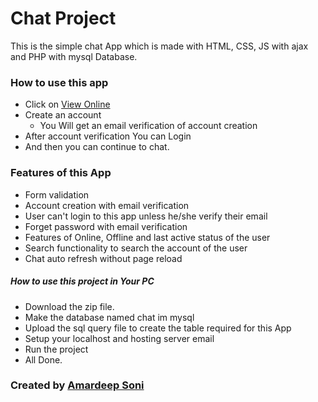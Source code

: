 # Chat Project

This is the simple chat App which is made with HTML, CSS, JS with ajax and PHP with mysql Database.

### How to use this app

- Click on [View Online](https://chat.amardeepdev.com/)
- Create an account
  - You Will get an email verification of account creation
- After account verification You can Login
- And then you can continue to chat.

### Features of this App

- Form validation
- Account creation with email verification
- User can't login to this app unless he/she verify their email
- Forget password with email verification
- Features of Online, Offline and last active status of the user
- Search functionality to search the account of the user
- Chat auto refresh without page reload

##### How to use this project in Your PC

- Download the zip file.
- Make the database named chat im mysql
- Upload the sql query file to create the table required for this App
- Setup your localhost and hosting server email
- Run the project
- All Done.

### Created by [Amardeep Soni](https://amardeepdev.com)
